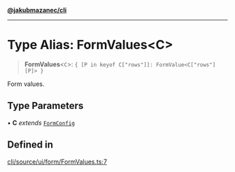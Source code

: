 [**@jakubmazanec/cli**](../README.md)

---

# Type Alias: FormValues\<C\>

> **FormValues**\<`C`\>: `{ [P in keyof C["rows"]]: FormValue<C["rows"][P]> }`

Form values.

## Type Parameters

• **C** _extends_ [`FormConfig`](FormConfig.md)

## Defined in

[cli/source/ui/form/FormValues.ts:7](https://github.com/jakubmazanec/tools/blob/a4967209f10f2b04ade958bd873ac46f1290cee7/packages/cli/source/ui/form/FormValues.ts#L7)
